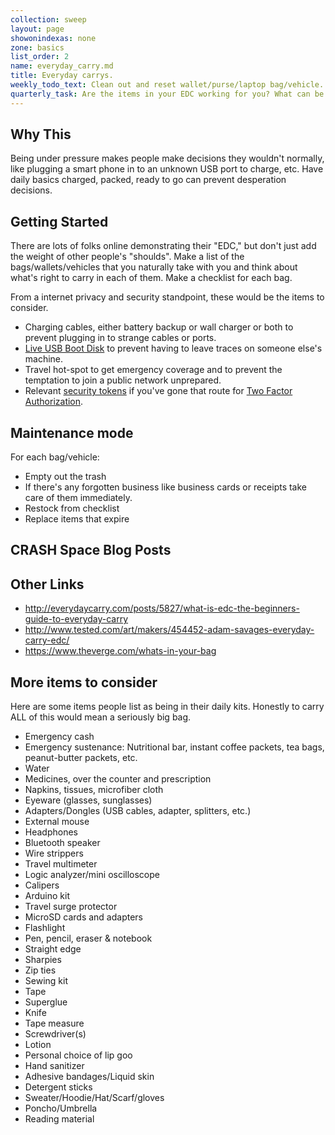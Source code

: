 ```yaml
---
collection: sweep
layout: page
showonindexas: none
zone: basics
list_order: 2
name: everyday_carry.md
title: Everyday carrys.
weekly_todo_text: Clean out and reset wallet/purse/laptop bag/vehicle.
quarterly_task: Are the items in your EDC working for you? What can be removed or what needs to be added?
---
```

## Why This

Being under pressure makes people make decisions they wouldn't normally, like plugging a smart phone in to an unknown USB port to charge, etc. Have daily basics charged, packed, ready to go can prevent desperation decisions.

## Getting Started

There are lots of folks online demonstrating their "EDC," but don't just add the weight of other people's "shoulds".  Make a list of the bags/wallets/vehicles that you naturally take with you and think about what's right to carry in each of them. Make a checklist for each bag.

From a internet privacy and security standpoint, these would be the  items to consider.

* Charging cables, either battery backup or wall charger or both to prevent plugging in to strange cables or ports.
* [Live USB Boot Disk](https://en.wikipedia.org/wiki/Live_USB) to prevent having to leave traces on someone else's machine.
* Travel hot-spot to get emergency coverage and to prevent the temptation to join a public network unprepared.
* Relevant [security tokens](https://en.wikipedia.org/wiki/Security_token) if you've gone that route for [Two Factor Authorization](../zone02/2FA.md).

## Maintenance mode

For each bag/vehicle:

* Empty out the trash
* If there's any forgotten business like business cards or receipts take care of them immediately.  
* Restock from checklist
* Replace items that expire

## CRASH Space Blog Posts

## Other Links
* <http://everydaycarry.com/posts/5827/what-is-edc-the-beginners-guide-to-everyday-carry>
* <http://www.tested.com/art/makers/454452-adam-savages-everyday-carry-edc/>
* <https://www.theverge.com/whats-in-your-bag>

## More items to consider  

Here are some items people list as being in their daily kits. Honestly to carry ALL of this would mean a seriously big bag.

* Emergency cash
* Emergency sustenance: Nutritional bar, instant coffee packets, tea bags, peanut-butter packets, etc.
* Water
* Medicines, over the counter and prescription
* Napkins, tissues, microfiber cloth
* Eyeware (glasses, sunglasses)
* Adapters/Dongles (USB cables, adapter, splitters, etc.)
* External mouse
* Headphones
* Bluetooth speaker
* Wire strippers
* Travel multimeter
* Logic analyzer/mini oscilloscope
* Calipers
* Arduino kit
* Travel surge protector
* MicroSD cards and adapters
* Flashlight
* Pen, pencil, eraser & notebook
* Straight edge
* Sharpies
* Zip ties
* Sewing kit
* Tape
* Superglue
* Knife
* Tape measure
* Screwdriver(s)
* Lotion
* Personal choice of lip goo
* Hand sanitizer
* Adhesive bandages/Liquid skin
* Detergent sticks
* Sweater/Hoodie/Hat/Scarf/gloves
* Poncho/Umbrella
* Reading material
